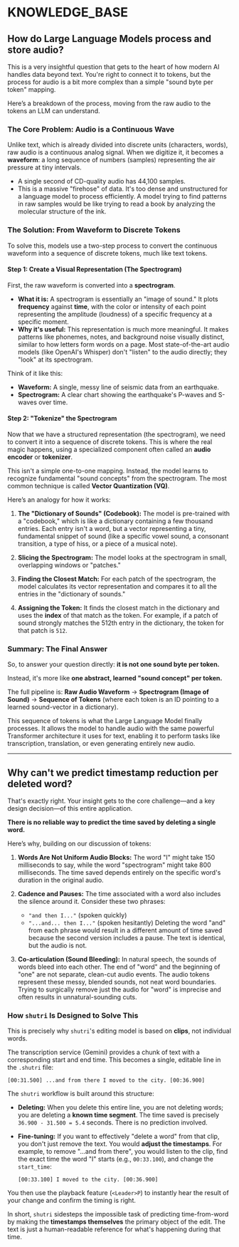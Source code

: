 # KNOWLEDGE_BASE

## How do Large Language Models process and store audio?

This is a very insightful question that gets to the heart of how modern AI handles data beyond text. You're right to connect it to tokens, but the process for audio is a bit more complex than a simple "sound byte per token" mapping.

Here’s a breakdown of the process, moving from the raw audio to the tokens an LLM can understand.

### The Core Problem: Audio is a Continuous Wave

Unlike text, which is already divided into discrete units (characters, words), raw audio is a continuous analog signal. When we digitize it, it becomes a **waveform**: a long sequence of numbers (samples) representing the air pressure at tiny intervals.

*   A single second of CD-quality audio has 44,100 samples.
*   This is a massive "firehose" of data. It's too dense and unstructured for a language model to process efficiently. A model trying to find patterns in raw samples would be like trying to read a book by analyzing the molecular structure of the ink.

### The Solution: From Waveform to Discrete Tokens

To solve this, models use a two-step process to convert the continuous waveform into a sequence of discrete tokens, much like text tokens.

#### Step 1: Create a Visual Representation (The Spectrogram)

First, the raw waveform is converted into a **spectrogram**.

*   **What it is:** A spectrogram is essentially an "image of sound." It plots **frequency** against **time**, with the color or intensity of each point representing the amplitude (loudness) of a specific frequency at a specific moment.
*   **Why it's useful:** This representation is much more meaningful. It makes patterns like phonemes, notes, and background noise visually distinct, similar to how letters form words on a page. Most state-of-the-art audio models (like OpenAI's Whisper) don't "listen" to the audio directly; they "look" at its spectrogram.

Think of it like this:
*   **Waveform:** A single, messy line of seismic data from an earthquake.
*   **Spectrogram:** A clear chart showing the earthquake's P-waves and S-waves over time.

#### Step 2: "Tokenize" the Spectrogram

Now that we have a structured representation (the spectrogram), we need to convert it into a sequence of discrete tokens. This is where the real magic happens, using a specialized component often called an **audio encoder** or **tokenizer**.

This isn't a simple one-to-one mapping. Instead, the model learns to recognize fundamental "sound concepts" from the spectrogram. The most common technique is called **Vector Quantization (VQ)**.

Here’s an analogy for how it works:

1.  **The "Dictionary of Sounds" (Codebook):** The model is pre-trained with a "codebook," which is like a dictionary containing a few thousand entries. Each entry isn't a word, but a vector representing a tiny, fundamental snippet of sound (like a specific vowel sound, a consonant transition, a type of hiss, or a piece of a musical note).

2.  **Slicing the Spectrogram:** The model looks at the spectrogram in small, overlapping windows or "patches."

3.  **Finding the Closest Match:** For each patch of the spectrogram, the model calculates its vector representation and compares it to all the entries in the "dictionary of sounds."

4.  **Assigning the Token:** It finds the closest match in the dictionary and uses the **index** of that match as the token. For example, if a patch of sound strongly matches the 512th entry in the dictionary, the token for that patch is `512`.

### Summary: The Final Answer

So, to answer your question directly: **it is not one sound byte per token.**

Instead, it's more like **one abstract, learned "sound concept" per token.**

The full pipeline is:
**Raw Audio Waveform** -> **Spectrogram (Image of Sound)** -> **Sequence of Tokens** (where each token is an ID pointing to a learned sound-vector in a dictionary).

This sequence of tokens is what the Large Language Model finally processes. It allows the model to handle audio with the same powerful Transformer architecture it uses for text, enabling it to perform tasks like transcription, translation, or even generating entirely new audio.

---

## Why can't we predict timestamp reduction per deleted word?

That's exactly right. Your insight gets to the core challenge—and a key design decision—of this entire application.

**There is no reliable way to predict the time saved by deleting a single word.**

Here’s why, building on our discussion of tokens:

1.  **Words Are Not Uniform Audio Blocks:** The word "I" might take 150 milliseconds to say, while the word "spectrogram" might take 800 milliseconds. The time saved depends entirely on the specific word's duration in the original audio.

2.  **Cadence and Pauses:** The time associated with a word also includes the silence around it. Consider these two phrases:
    *   `"and then I..."` (spoken quickly)
    *   `"...and... then I..."` (spoken hesitantly)
    Deleting the word "and" from each phrase would result in a different amount of time saved because the second version includes a pause. The text is identical, but the audio is not.

3.  **Co-articulation (Sound Bleeding):** In natural speech, the sounds of words bleed into each other. The end of "word" and the beginning of "one" are not separate, clean-cut audio events. The audio tokens represent these messy, blended sounds, not neat word boundaries. Trying to surgically remove just the audio for "word" is imprecise and often results in unnatural-sounding cuts.

### How `shutri` Is Designed to Solve This

This is precisely why `shutri`'s editing model is based on **clips**, not individual words.

The transcription service (Gemini) provides a chunk of text with a corresponding start and end time. This becomes a single, editable line in the `.shutri` file:

`[00:31.500] ...and from there I moved to the city. [00:36.900]`

The `shutri` workflow is built around this structure:

*   **Deleting:** When you delete this entire line, you are not deleting words; you are deleting a **known time segment**. The time saved is precisely `36.900 - 31.500 = 5.4` seconds. There is no prediction involved.
*   **Fine-tuning:** If you want to effectively "delete a word" from that clip, you don't just remove the text. You would **adjust the timestamps**. For example, to remove "...and from there", you would listen to the clip, find the exact time the word "I" starts (e.g., `00:33.100`), and change the `start_time`:

    `[00:33.100] I moved to the city. [00:36.900]`

You then use the playback feature (`<Leader>P`) to instantly hear the result of your change and confirm the timing is right.

In short, `shutri` sidesteps the impossible task of predicting time-from-word by making the **timestamps themselves** the primary object of the edit. The text is just a human-readable reference for what's happening during that time.
